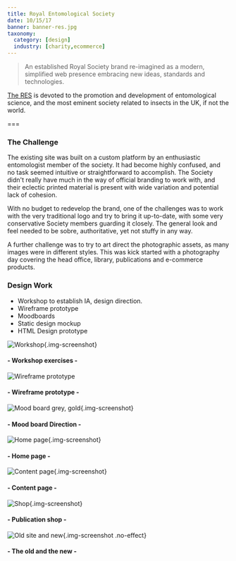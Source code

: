 ```yaml
---
title: Royal Entomological Society
date: 10/15/17
banner: banner-res.jpg
taxonomy:
  category: [design]
  industry: [charity,ecommerce]
---
```


<blockquote>An established Royal Society brand re-imagined as a modern, simplified web presence embracing new ideas, standards and technologies.</blockquote>

<a href="http://www.royensoc.co.uk" target="_blank">The RES</a> is devoted to the promotion and development of entomological science, and the most eminent society related to insects in the UK, if not the world.

===

### The Challenge

The existing site was built on a custom platform by an enthusiastic entomologist member of the society.  It had become highly confused, and no task seemed intuitive or straightforward to accomplish.  The Society didn't really have much in the way of official branding to work with, and their eclectic printed material is present with wide variation and potential lack of cohesion.

 With no budget to redevelop the brand, one of the challenges was to work with the very traditional logo and try to bring it up-to-date, with some very conservative Society members guarding it closely.  The general look and feel needed to be sobre, authoritative, yet not stuffy in any way.

  A further challenge was to try to art direct the photographic assets, as many images were in different styles.  This was kick started with a photography day covering the head office, library, publications and e-commerce products.


### Design Work

* Workshop to establish IA, design direction.
* Wireframe prototype
* Moodboards
* Static design mockup
* HTML Design prototype

![Workshop](workshop.jpg){.img-screenshot}
#### - Workshop exercises -

![Wireframe prototype](wireframe.jpg)
#### - Wireframe prototype -

![Mood board grey, gold](mb-greygold.jpg){.img-screenshot}
#### - Mood board Direction -

![Home page](home.jpg){.img-screenshot}
#### - Home page -

![Content page](ants.jpg){.img-screenshot}
#### - Content page -

![Shop](shop.jpg){.img-screenshot}
#### - Publication shop -


![Old site and new](oldnew.jpg){.img-screenshot .no-effect}
#### - The old and the new -


